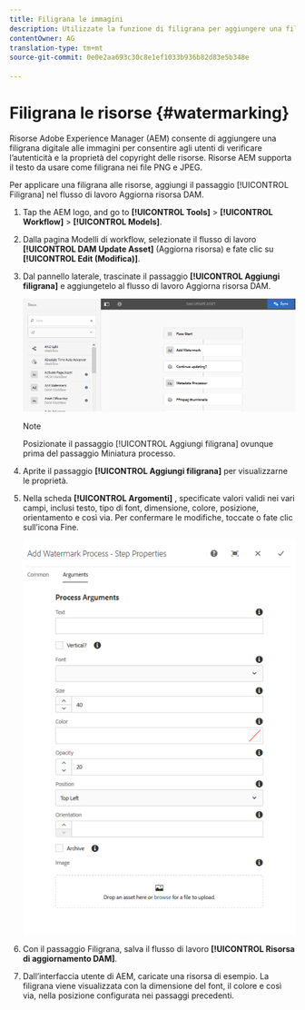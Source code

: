 ```yaml
---
title: Filigrana le immagini
description: Utilizzate la funzione di filigrana per aggiungere una filigrana digitale alle immagini PNG e JPEG.
contentOwner: AG
translation-type: tm+mt
source-git-commit: 0e0e2aa693c30c8e1ef1033b936b82d83e5b348e

---
```



# Filigrana le risorse {#watermarking}

Risorse Adobe Experience Manager (AEM) consente di aggiungere una filigrana digitale alle immagini per consentire agli utenti di verificare l’autenticità e la proprietà del copyright delle risorse. Risorse AEM supporta il testo da usare come filigrana nei file PNG e JPEG.

Per applicare una filigrana alle risorse, aggiungi il passaggio [!UICONTROL Filigrana] nel flusso di lavoro Aggiorna risorsa  DAM.

1. Tap the AEM logo, and go to **[!UICONTROL Tools]** > **[!UICONTROL Workflow]** > **[!UICONTROL Models]**.
1. Dalla pagina Modelli di workflow, selezionate il flusso di lavoro **[!UICONTROL DAM Update Asset]** (Aggiorna risorsa) e fate clic su **[!UICONTROL Edit (Modifica)]**.

1. Dal pannello laterale, trascinate il passaggio **[!UICONTROL Aggiungi filigrana]** e aggiungetelo al flusso di lavoro Aggiorna risorsa  DAM.

   ![Scurisci il passaggio della filigrana nel flusso di lavoro della risorsa di aggiornamento DAM](assets/add_watermark_step_aem_assets.png)

   >[!NOTE]
   >
   >Posizionate il passaggio [!UICONTROL Aggiungi filigrana] ovunque prima del passaggio Miniatura  processo.

1. Aprite il passaggio **[!UICONTROL Aggiungi filigrana]** per visualizzarne le proprietà.
1. Nella scheda **[!UICONTROL Argomenti]** , specificate valori validi nei vari campi, inclusi testo, tipo di font, dimensione, colore, posizione, orientamento e così via. Per confermare le modifiche, toccate o fate clic sull’icona Fine.

   ![Fornire gli argomenti nel passaggio Aggiungi filigrana in Risorse](assets/arguments_add_watermark_aem_assets.png)

1. Con il passaggio Filigrana, salva il flusso di lavoro **[!UICONTROL Risorsa di aggiornamento DAM]**.
1. Dall’interfaccia utente di AEM, caricate una risorsa di esempio. La filigrana viene visualizzata con la dimensione del font, il colore e così via, nella posizione configurata nei passaggi precedenti.
